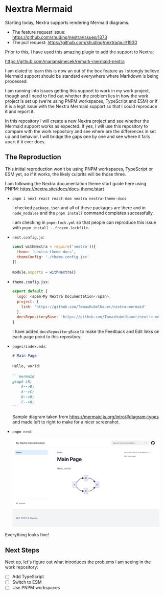 # Nextra Mermaid

Starting today, Nextra supports rendering Mermaid diagrams.

- The feature request issue: https://github.com/shuding/nextra/issues/1373
- The pull request: https://github.com/shuding/nextra/pull/1930

Prior to this, I have used this amazing plugin to add the support to Nextra:

https://github.com/mariansimecek/remark-mermaid-nextra

I am elated to learn this is now an out of the box feature as I strongly believe
Mermaid support should be standard everywhere where Markdown is being processed.

I am running into issues getting this support to work in my work project, though
and I need to find out whether the problem lies in how the work project is set
up (we're using PNPM workspaces, TypeScript and ESM) or if it is a legit issue
with the Nextra Mermaid support so that I could reproduce it and report it.

In this repository I will create a new Nextra project and see whether the
Mermaid support works as expected.
If yes, I will use this repository to compare with the work repository and see
where are the differences in set up and behavior.
I will bridge the gaps one by one and see where it falls apart if it ever does.

## The Reproduction

This initial reproduction won't be using PNPM workspaces, TypeScript or ESM yet,
so if it works, the likely culprits will be those three.

I am following the Nextra documentation theme start guide here using PNPM:
<https://nextra.site/docs/docs-theme/start>

- `pnpm i next react react-dom nextra nextra-theme-docs`

  I checked `package.json` and all of these packages are there and in
  `node_modules` and the `pnpm install` command completes successfully.

  I am checking in `pnpm-lock.yml` so that people can reproduce this issue with
  `pnpm install --frozen-lockfile`.

- `next.config.js`:
  
  ```javascript
  const withNextra = require('nextra')({
    theme: 'nextra-theme-docs',
    themeConfig: './theme.config.jsx'
  })
  
  module.exports = withNextra()
  ```

- `theme.config.jsx`:
  
  ```javascript
  export default {
    logo: <span>My Nextra Documentation</span>,
    project: {
      link: 'https://github.com/TomasHubelbauer/nextra-mermaid'
    },
    docsRepositoryBase: 'https://github.com/TomasHubelbauer/nextra-mermaid'
  }
  ```

  I have added `docsRepositoryBase` to make the Feedback and Edit links on each
  page point to this repository.

- `pages/index.mdx`:
  
  ~~~markdown
  # Main Page
 
  Hello, world!

  ```mermaid
  graph LR;
      A-->B;
      A-->C;
      B-->D;
      C-->D;
  ```
  ~~~

  Sample diagram taken from https://mermaid.js.org/intro/#diagram-types and made
  left to right to make for a nicer screenshot.

- `pnpm next`

  ![](screenshot.png)

Everything looks fine!

## Next Steps

Next up, let's figure out what introduces the problems I am seeing in the work
repository:

- [ ] Add TypeScript
- [ ] Switch to ESM
- [ ] Use PNPM workspaces
